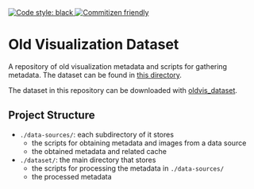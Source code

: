 <a href="https://github.com/psf/black">
    <img alt="Code style: black" src="https://img.shields.io/badge/code%20style-black-000000.svg">
</a>
<a href="http://commitizen.github.io/cz-cli/">
    <img alt="Commitizen friendly" src="https://img.shields.io/badge/commitizen-friendly-brightgreen.svg">
</a>

# Old Visualization Dataset

A repository of old visualization metadata and scripts for gathering metadata.
The dataset can be found in [this directory](./dataset/output/).

The dataset in this repository can be downloaded with [oldvis_dataset](https://github.com/oldvis/oldvis_dataset).

## Project Structure

- `./data-sources/`: each subdirectory of it stores
    - the scripts for obtaining metadata and images from a data source
    - the obtained metadata and related cache
- `./dataset/`: the main directory that stores
    - the scripts for processing the metadata in `./data-sources/`
    - the processed metadata

